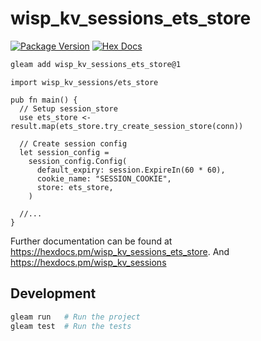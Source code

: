 # wisp_kv_sessions_ets_store

[![Package Version](https://img.shields.io/hexpm/v/wisp_kv_sessions_ets_store)](https://hex.pm/packages/wisp_kv_sessions_ets_store)
[![Hex Docs](https://img.shields.io/badge/hex-docs-ffaff3)](https://hexdocs.pm/wisp_kv_sessions_ets_store/)

```sh
gleam add wisp_kv_sessions_ets_store@1
```
```gleam
import wisp_kv_sessions/ets_store

pub fn main() {
  // Setup session_store
  use ets_store <- result.map(ets_store.try_create_session_store(conn))

  // Create session config
  let session_config =
    session_config.Config(
      default_expiry: session.ExpireIn(60 * 60),
      cookie_name: "SESSION_COOKIE",
      store: ets_store,
    )

  //...
}
```

Further documentation can be found at <https://hexdocs.pm/wisp_kv_sessions_ets_store>.
And <https://hexdocs.pm/wisp_kv_sessions>

## Development

```sh
gleam run   # Run the project
gleam test  # Run the tests
```
